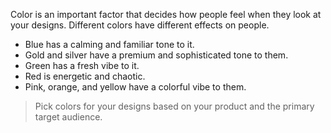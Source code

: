 Color is an important factor that decides how people feel when they look at your designs. Different colors have different effects on people.

- Blue has a calming and familiar tone to it.
- Gold and silver have a premium and sophisticated tone to them.
- Green has a fresh vibe to it.
- Red is energetic and chaotic.
- Pink, orange, and yellow have a colorful vibe to them.

> Pick colors for your designs based on your product and the primary target audience.

